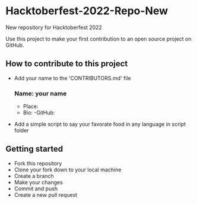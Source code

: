 # Hacktoberfest-2022-Repo-New
New repository for Hacktoberfest 2022

Use this project to make your first contribution to an open source project on GitHub.

## How to contribute to this project

* Add your name to the 'CONTRIBUTORS.md' file
  ### Name: your name
  - Place:
  - Bio:
  -GitHub:
  
* Add a simple script to say your favorate food in any language in script folder

## Getting started
* Fork this repository
* Clone your fork down to your local machine
* Create a branch
* Make your changes
* Commit and push
* Create a new pull request
